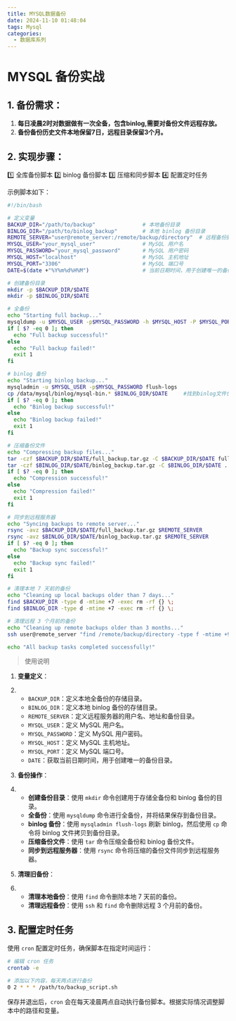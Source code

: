 ```yaml
---
title: MYSQL数据备份
date: 2024-11-10 01:48:04
tags: Mysql
categories: 
  - 数据库系列
---
```

# MYSQL 备份实战

## 1. 备份需求：

1. **每日凌晨2时对数据做有一次全备，包含binlog,需要对备份文件远程存放。**
2. **备份备份历史文件本地保留7日，远程目录保留3个月。**

## 2. 实现步骤：

:one: 全库备份脚本
:two: binlog 备份脚本
:three: 压缩和同步脚本
:four: 配置定时任务

示例脚本如下：

```sh
#!/bin/bash

# 定义变量
BACKUP_DIR="/path/to/backup"               # 本地备份目录
BINLOG_DIR="/path/to/binlog_backup"        # 本地 binlog 备份目录
REMOTE_SERVER="user@remote_server:/remote/backup/directory"  # 远程备份服务器及目录（建议提前配置好ssh互信）
MYSQL_USER="your_mysql_user"               # MySQL 用户名
MYSQL_PASSWORD="your_mysql_password"       # MySQL 用户密码
MYSQL_HOST="localhost"                     # MySQL 主机地址
MYSQL_PORT="3306"                          # MySQL 端口号
DATE=$(date +"%Y%m%d%H%M")                 # 当前日期时间，用于创建唯一的备份目录

# 创建备份目录
mkdir -p $BACKUP_DIR/$DATE
mkdir -p $BINLOG_DIR/$DATE

# 全备份
echo "Starting full backup..."
mysqldump -u $MYSQL_USER -p$MYSQL_PASSWORD -h $MYSQL_HOST -P $MYSQL_PORT --all-databases > $BACKUP_DIR/$DATE/full_backup.sql
if [ $? -eq 0 ]; then
  echo "Full backup successful!"
else
  echo "Full backup failed!"
  exit 1
fi

# binlog 备份
echo "Starting binlog backup..."
mysqladmin -u $MYSQL_USER -p$MYSQL_PASSWORD flush-logs
cp /data/mysql/binlog/mysql-bin.* $BINLOG_DIR/$DATE     #找到binlog文件位置
if [ $? -eq 0 ]; then
  echo "Binlog backup successful!"
else
  echo "Binlog backup failed!"
  exit 1
fi

# 压缩备份文件
echo "Compressing backup files..."
tar -czf $BACKUP_DIR/$DATE/full_backup.tar.gz -C $BACKUP_DIR/$DATE full_backup.sql
tar -czf $BINLOG_DIR/$DATE/binlog_backup.tar.gz -C $BINLOG_DIR/$DATE .
if [ $? -eq 0 ]; then
  echo "Compression successful!"
else
  echo "Compression failed!"
  exit 1
fi

# 同步到远程服务器
echo "Syncing backups to remote server..."
rsync -avz $BACKUP_DIR/$DATE/full_backup.tar.gz $REMOTE_SERVER
rsync -avz $BINLOG_DIR/$DATE/binlog_backup.tar.gz $REMOTE_SERVER
if [ $? -eq 0 ]; then
  echo "Backup sync successful!"
else
  echo "Backup sync failed!"
  exit 1
fi

# 清理本地 7 天前的备份
echo "Cleaning up local backups older than 7 days..."
find $BACKUP_DIR -type d -mtime +7 -exec rm -rf {} \;
find $BINLOG_DIR -type d -mtime +7 -exec rm -rf {} \;

# 清理远程 3 个月前的备份
echo "Cleaning up remote backups older than 3 months..."
ssh user@remote_server "find /remote/backup/directory -type f -mtime +90 -exec rm -f {} \;"

echo "All backup tasks completed successfully!"
```

> 使用说明

1. **变量定义**：

2. - `BACKUP_DIR`：定义本地全备份的存储目录。
   - `BINLOG_DIR`：定义本地 binlog 备份的存储目录。
   - `REMOTE_SERVER`：定义远程服务器的用户名、地址和备份目录。
   - `MYSQL_USER`：定义 MySQL 用户名。
   - `MYSQL_PASSWORD`：定义 MySQL 用户密码。
   - `MYSQL_HOST`：定义 MySQL 主机地址。
   - `MYSQL_PORT`：定义 MySQL 端口号。
   - `DATE`：获取当前日期时间，用于创建唯一的备份目录。

3. **备份操作**：

4. - **创建备份目录**：使用 `mkdir` 命令创建用于存储全备份和 binlog 备份的目录。
   - **全备份**：使用 `mysqldump` 命令进行全备份，并将结果保存到备份目录。
   - **binlog 备份**：使用 `mysqladmin flush-logs` 刷新 binlog，然后使用 `cp` 命令将 binlog 文件拷贝到备份目录。
   - **压缩备份文件**：使用 `tar` 命令压缩全备份和 binlog 备份文件。
   - **同步到远程服务器**：使用 `rsync` 命令将压缩的备份文件同步到远程服务器。

5. **清理旧备份**：

6. - **清理本地备份**：使用 `find` 命令删除本地 7 天前的备份。
   - **清理远程备份**：使用 `ssh` 和 `find` 命令删除远程 3 个月前的备份。

## 3. 配置定时任务

使用 `cron` 配置定时任务，确保脚本在指定时间运行：

```sh
# 编辑 cron 任务
crontab -e

# 添加以下内容，每天两点进行备份
0 2 * * * /path/to/backup_script.sh
```

保存并退出后，`cron` 会在每天凌晨两点自动执行备份脚本。根据实际情况调整脚本中的路径和变量。